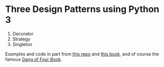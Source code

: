 # Three Design Patterns using Python 3 

1. Decorator
2. Strategy
3. Singleton

Examples and code in part from [this repo](https://github.com/dancergraham/HeadFirstDesignPatterns_python) 
and [this book](https://www.oreilly.com/library/view/head-first-design/0596007124/), and of course
the famous [Gang of Four Book](https://en.wikipedia.org/wiki/Design_Patterns).